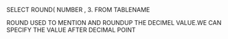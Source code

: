 SELECT   ROUND( NUMBER ,  3.  FROM TABLENAME


ROUND USED TO MENTION AND ROUNDUP THE DECIMEL VALUE.WE CAN SPECIFY THE VALUE AFTER DECIMAL POINT
